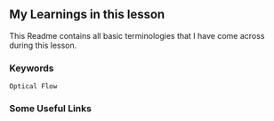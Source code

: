## My Learnings in this lesson

This Readme contains all basic terminologies that I have come across during this lesson.


### Keywords
    Optical Flow

### Some Useful Links